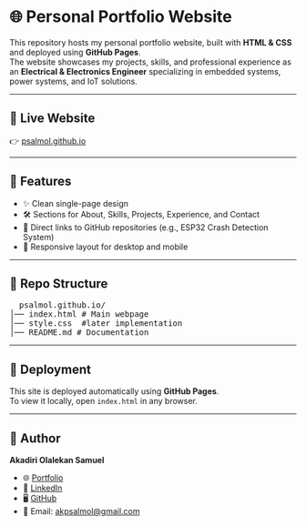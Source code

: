 # 🌐 Personal Portfolio Website

This repository hosts my personal portfolio website, built with **HTML & CSS** and deployed using **GitHub Pages**.  
The website showcases my projects, skills, and professional experience as an **Electrical & Electronics Engineer** specializing in embedded systems, power systems, and IoT solutions.  

---

## 🔗 Live Website
👉 [psalmol.github.io](https://psalmol.github.io)

---

## 📌 Features
- ✨ Clean single-page design  
- 🛠️ Sections for About, Skills, Projects, Experience, and Contact  
- 🔗 Direct links to GitHub repositories (e.g., ESP32 Crash Detection System)  
- 📱 Responsive layout for desktop and mobile  

---

## 📂 Repo Structure
<pre>
  psalmol.github.io/
│── index.html # Main webpage
│── style.css  #later implementation
│── README.md # Documentation
</pre>


---

## 🚀 Deployment
This site is deployed automatically using **GitHub Pages**.  
To view it locally, open `index.html` in any browser.  

---

## 👤 Author
**Akadiri Olalekan Samuel**  
- 🌐 [Portfolio](https://psalmol.github.io)  
- 💼 [LinkedIn](https://www.linkedin.com/in/psalmol)  
- 🖥 [GitHub](https://github.com/Psalmol)  
- 📧 Email: akpsalmol@gmail.com
